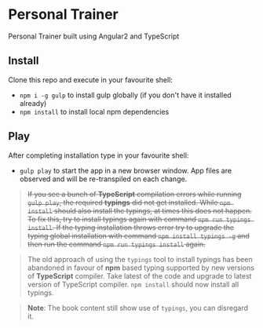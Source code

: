 # Personal Trainer

Personal Trainer built using Angular2 and TypeScript

## Install

Clone this repo and execute in your favourite shell:

* `npm i -g gulp` to install gulp globally (if you don't have it installed already)
* `npm install` to install local npm dependencies

## Play

After completing installation type in your favourite shell:

* `gulp play` to start the app in a new browser window. App files are observed and will be re-transpiled on each change.

> ~~If you see a bunch of **TypeScript** compilation errors while running `gulp play`, the required **typings** did not get installed.  While `npm install` should also install the typings, at times this does not happen. 
> To fix this, try to install typings again with command `npm run typings install`. 
> If the typing installation throws error try to upgrade the typing global installation with command `npm install typings -g` and then run the command `npm run typings install` again.~~

> The old approach of using the `typings` tool to install typings has been abandoned in favour of **npm** based typing supported by new versions of **TypeScript** compiler. Take latest of the code and upgrade to latest version of TypeScript compiler. `npm install` should now install all typings. 

> **Note**: The book content still show use of `typings`, you can disregard it.
